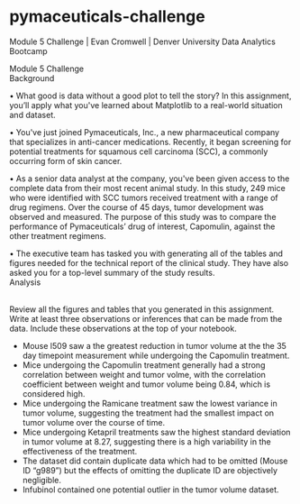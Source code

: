 # pymaceuticals-challenge
Module 5 Challenge | Evan Cromwell | Denver University Data Analytics Bootcamp

Module 5 Challenge Background                                                       

•	What good is data without a good plot to tell the story? In this assignment, you’ll apply what you've learned about Matplotlib to a real-world situation and dataset.

•	You've just joined Pymaceuticals, Inc., a new pharmaceutical company that specializes in anti-cancer medications. Recently, it began screening for potential treatments for squamous cell carcinoma (SCC), a commonly occurring form of skin cancer.

•	As a senior data analyst at the company, you've been given access to the complete data from their most recent animal study. In this study, 249 mice who were identified with SCC tumors received treatment with a range of drug regimens. Over the course of 45 days, tumor development was observed and measured. The purpose of this study was to compare the performance of Pymaceuticals’ drug of interest, Capomulin, against the other treatment regimens.

•	The executive team has tasked you with generating all of the tables and figures needed for the technical report of the clinical study. They have also asked you for a top-level summary of the study results.
Analysis                                                                                     

Review all the figures and tables that you generated in this assignment. Write at least three observations or inferences that can be made from the data. Include these observations at the top of your notebook.

-	Mouse l509 saw a the greatest reduction in tumor volume at the the 35 day timepoint measurement while undergoing the Capomulin treatment.
-	Mice undergoing the Capomulin treatment generally had a strong correlation between weight and tumor volme, with the correlation coefficient between weight and tumor volume being 0.84, which is considered high. 
-	Mice undergoing the Ramicane treatment saw the lowest variance in tumor volume, suggesting the treatment had the smallest impact on tumor volume over the course of time.
-	Mice undergoing Ketapril treatments saw the highest standard deviation in tumor volume at 8.27, suggesting there is a high variability in the effectiveness of the treatment.
-	The dataset did contain duplicate data which had to be omitted (Mouse ID “g989”) but the effects of omitting the duplicate ID are objectively negligible.
-	Infubinol contained one potential outlier in the tumor volume dataset.
